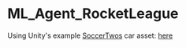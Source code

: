 # ML_Agent_RocketLeague
 Using Unity's example [SoccerTwos](https://github.com/Unity-Technologies/ml-agents)
 car asset: [here](https://assetstore.unity.com/packages/3d/vehicles/land/free-sci-fi-car-184607)
